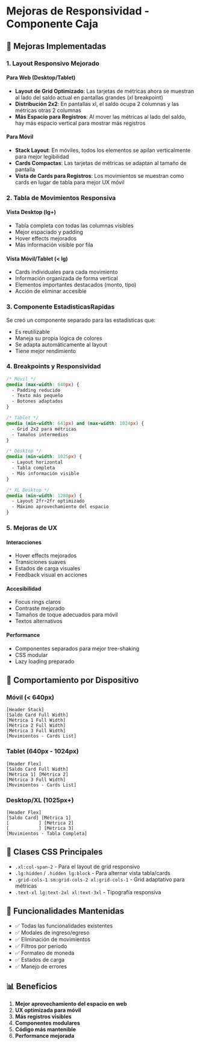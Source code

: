 # Mejoras de Responsividad - Componente Caja

## 🔧 Mejoras Implementadas

### 1. Layout Responsivo Mejorado

#### **Para Web (Desktop/Tablet)**
- **Layout de Grid Optimizado**: Las tarjetas de métricas ahora se muestran al lado del saldo actual en pantallas grandes (xl breakpoint)
- **Distribución 2x2**: En pantallas xl, el saldo ocupa 2 columnas y las métricas otras 2 columnas
- **Más Espacio para Registros**: Al mover las métricas al lado del saldo, hay más espacio vertical para mostrar más registros

#### **Para Móvil**
- **Stack Layout**: En móviles, todos los elementos se apilan verticalmente para mejor legibilidad
- **Cards Compactas**: Las tarjetas de métricas se adaptan al tamaño de pantalla
- **Vista de Cards para Registros**: Los movimientos se muestran como cards en lugar de tabla para mejor UX móvil

### 2. Tabla de Movimientos Responsiva

#### **Vista Desktop (lg+)**
- Tabla completa con todas las columnas visibles
- Mejor espaciado y padding
- Hover effects mejorados
- Más información visible por fila

#### **Vista Móvil/Tablet (< lg)**
- Cards individuales para cada movimiento
- Información organizada de forma vertical
- Elementos importantes destacados (monto, tipo)
- Acción de eliminar accesible

### 3. Componente EstadisticasRapidas

Se creó un componente separado para las estadísticas que:
- Es reutilizable
- Maneja su propia lógica de colores
- Se adapta automáticamente al layout
- Tiene mejor rendimiento

### 4. Breakpoints y Responsividad

```css
/* Móvil */
@media (max-width: 640px) {
  - Padding reducido
  - Texto más pequeño
  - Botones adaptados
}

/* Tablet */
@media (min-width: 641px) and (max-width: 1024px) {
  - Grid 2x2 para métricas
  - Tamaños intermedios
}

/* Desktop */
@media (min-width: 1025px) {
  - Layout horizontal
  - Tabla completa
  - Más información visible
}

/* XL Desktop */
@media (min-width: 1280px) {
  - Layout 2fr+2fr optimizado
  - Máximo aprovechamiento del espacio
}
```

### 5. Mejoras de UX

#### **Interacciones**
- Hover effects mejorados
- Transiciones suaves
- Estados de carga visuales
- Feedback visual en acciones

#### **Accesibilidad**
- Focus rings claros
- Contraste mejorado
- Tamaños de toque adecuados para móvil
- Textos alternativos

#### **Performance**
- Componentes separados para mejor tree-shaking
- CSS modular
- Lazy loading preparado

## 📱 Comportamiento por Dispositivo

### **Móvil (< 640px)**
```
[Header Stack]
[Saldo Card Full Width]
[Métrica 1 Full Width]
[Métrica 2 Full Width] 
[Métrica 3 Full Width]
[Movimientos - Cards List]
```

### **Tablet (640px - 1024px)**
```
[Header Flex]
[Saldo Card Full Width]
[Métrica 1] [Métrica 2]
[Métrica 3 Full Width]
[Movimientos - Cards List]
```

### **Desktop/XL (1025px+)**
```
[Header Flex]
[Saldo Card] [Métrica 1]
[           ] [Métrica 2]
[           ] [Métrica 3]
[Movimientos - Tabla Completa]
```

## 🎨 Clases CSS Principales

- `.xl:col-span-2` - Para el layout de grid responsivo
- `.lg:hidden` / `.hidden lg:block` - Para alternar vista tabla/cards
- `.grid-cols-1 sm:grid-cols-2 xl:grid-cols-1` - Grid adaptativo para métricas
- `.text-xl lg:text-2xl xl:text-3xl` - Tipografía responsiva

## 🔄 Funcionalidades Mantenidas

- ✅ Todas las funcionalidades existentes
- ✅ Modales de ingreso/egreso
- ✅ Eliminación de movimientos
- ✅ Filtros por período
- ✅ Formateo de moneda
- ✅ Estados de carga
- ✅ Manejo de errores

## 📊 Beneficios

1. **Mejor aprovechamiento del espacio en web**
2. **UX optimizada para móvil**
3. **Más registros visibles**
4. **Componentes modulares**
5. **Código más mantenible**
6. **Performance mejorada**
